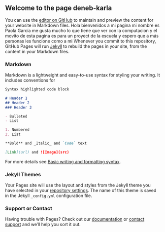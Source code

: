 ## Welcome to the page deneb-karla
You can use the [editor on GitHub](https://github.com/deneb-karla/deneb-karla.github.io/edit/main/index.md) to maintain and preview the content for your website in Markdown files.
Hola  bienvenidos a mi pagina mi nombre es Paola García me gusta mucho lo que tiene que ver con la computacion y el movito de esta pagina es para un proyect de la escuela y espero que a más personas les funcione como a mi 
Whenever you commit to this repository, GitHub Pages will run [Jekyll](https://jekyllrb.com/) to rebuild the pages in your site, from the content in your Markdown files.

### Markdown

Markdown is a lightweight and easy-to-use syntax for styling your writing. It includes conventions for

```markdown
Syntax highlighted code block

# Header 1
## Header 2
### Header 3

- Bulleted
- List

1. Numbered
2. List

**Bold** and _Italic_ and `Code` text

[Link](url) and ![Image](src)
```

For more details see [Basic writing and formatting syntax](https://docs.github.com/en/github/writing-on-github/getting-started-with-writing-and-formatting-on-github/basic-writing-and-formatting-syntax).

### Jekyll Themes

Your Pages site will use the layout and styles from the Jekyll theme you have selected in your [repository settings](https://github.com/deneb-karla/deneb-karla.github.io/settings/pages). The name of this theme is saved in the Jekyll `_config.yml` configuration file.

### Support or Contact

Having trouble with Pages? Check out our [documentation](https://docs.github.com/categories/github-pages-basics/) or [contact support](https://support.github.com/contact) and we’ll help you sort it out.
